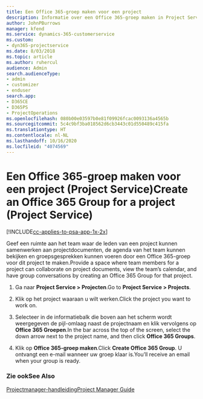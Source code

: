 ```yaml
---
title: Een Office 365-groep maken voor een project
description: Informatie over een Office 365-groep maken in Project Service
author: JohnPBurrows
manager: kfend
ms.service: dynamics-365-customerservice
ms.custom:
- dyn365-projectservice
ms.date: 8/03/2018
ms.topic: article
ms.author: ruhercul
audience: Admin
search.audienceType:
- admin
- customizer
- enduser
search.app:
- D365CE
- D365PS
- ProjectOperations
ms.openlocfilehash: 080b00e03597b0e81f09926fcac0093136a4565b
ms.sourcegitcommit: 5c4c9bf3ba018562d6cb3443c01d550489c415fa
ms.translationtype: HT
ms.contentlocale: nl-NL
ms.lasthandoff: 10/16/2020
ms.locfileid: "4074569"
---
```

# <a name="create-an-office-365-group-for-a-project-project-service"></a><span data-ttu-id="14812-103">Een Office 365-groep maken voor een project (Project Service)</span><span class="sxs-lookup"><span data-stu-id="14812-103">Create an Office 365 Group for a project (Project Service)</span></span>

[!INCLUDE[cc-applies-to-psa-app-1x-2x](../includes/cc-applies-to-psa-app-1x-2x.md)]

<span data-ttu-id="14812-104">Geef een ruimte aan het team waar de leden van een project kunnen samenwerken aan projectdocumenten, de agenda van het team kunnen bekijken en groepsgesprekken kunnen voeren door een Office 365-groep voor dit project te maken.</span><span class="sxs-lookup"><span data-stu-id="14812-104">Provide a space where team members for a project can collaborate on project documents, view the team’s calendar, and have group conversations by creating an Office 365 Group for that project.</span></span>  
  
1.  <span data-ttu-id="14812-105">Ga naar **Project Service > Projecten**.</span><span class="sxs-lookup"><span data-stu-id="14812-105">Go to **Project Service > Projects**.</span></span>  
  
2.  <span data-ttu-id="14812-106">Klik op het project waaraan u wilt werken.</span><span class="sxs-lookup"><span data-stu-id="14812-106">Click the project you want to work on.</span></span>  
  
3.  <span data-ttu-id="14812-107">Selecteer in de informatiebalk die boven aan het scherm wordt weergegeven de pijl-omlaag naast de projectnaam en klik vervolgens op **Office 365 Groepen**.</span><span class="sxs-lookup"><span data-stu-id="14812-107">In the bar across the top of the screen, select the down arrow next to the project name, and then click **Office 365 Groups**.</span></span>  
  
4.  <span data-ttu-id="14812-108">Klik op **Office 365-groep maken**.</span><span class="sxs-lookup"><span data-stu-id="14812-108">Click **Create Office 365 Group**.</span></span> <span data-ttu-id="14812-109">U ontvangt een e-mail wanneer uw groep klaar is.</span><span class="sxs-lookup"><span data-stu-id="14812-109">You’ll receive an email when your group is ready.</span></span>  
  
### <a name="see-also"></a><span data-ttu-id="14812-110">Zie ook</span><span class="sxs-lookup"><span data-stu-id="14812-110">See Also</span></span>  
 [<span data-ttu-id="14812-111">Projectmanager-handleiding</span><span class="sxs-lookup"><span data-stu-id="14812-111">Project Manager Guide</span></span>](../psa/project-manager-guide.md)
